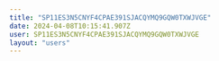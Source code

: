 ```yaml
---
title: "SP11ES3N5CNYF4CPAE391SJACQYMQ9GQW0TXWJVGE"
date: 2024-04-08T10:15:41.907Z
user: SP11ES3N5CNYF4CPAE391SJACQYMQ9GQW0TXWJVGE
layout: "users"
---
```

    
